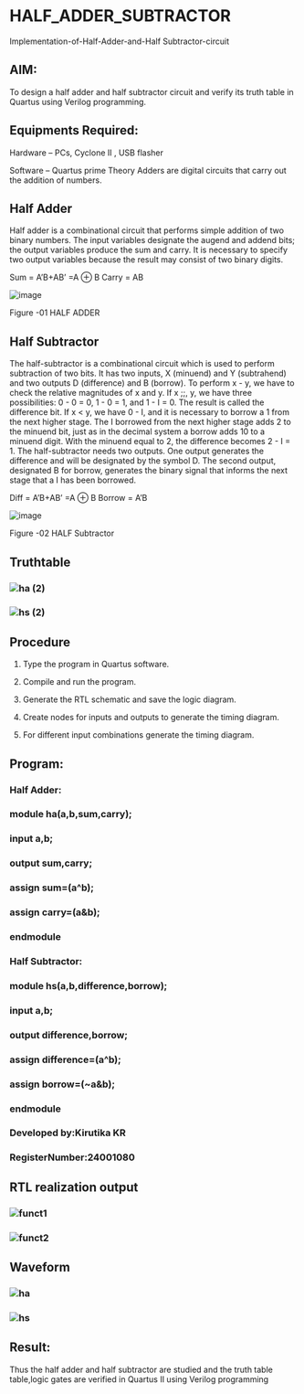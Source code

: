 # HALF_ADDER_SUBTRACTOR

Implementation-of-Half-Adder-and-Half Subtractor-circuit

## **AIM:**

To design a half adder and half subtractor circuit and verify its truth table in Quartus using Verilog programming.

## **Equipments Required:**

Hardware – PCs, Cyclone II , USB flasher 

Software – Quartus prime Theory Adders are digital circuits that carry out the addition of numbers.

## **Half Adder**

Half adder is a combinational circuit that performs simple addition of two binary numbers. The input variables designate the augend and addend bits; the output variables produce the sum and carry. It is necessary to specify two output variables because the result may consist of two binary digits.

Sum = A’B+AB’ =A ⊕ B Carry = AB

![image](https://github.com/naavaneetha/HALF_ADDER_SUBTRACTOR/assets/154305477/bd4a0b2c-cdbc-4184-ab08-81578f121e1f)

Figure -01 HALF ADDER

## **Half Subtractor**

The half-subtractor is a combinational circuit which is used to perform subtraction of two bits. It has two inputs, X (minuend) and Y (subtrahend) and two outputs D (difference) and B (borrow). To perform x - y, we have to check the relative magnitudes of x and y. If x ;;, y, we have three possibilities: 0 - 0 = 0, 1 - 0 = 1, and 1 - I = 0. The result is called the difference bit. If x < y, we have 0 - I, and it is necessary to borrow a 1 from the next higher stage. The I borrowed from the next higher stage adds 2 to the minuend bit, just as in the decimal system a borrow adds 10 to a minuend digit. With the minuend equal to 2, the difference becomes 2 - I = 1. The half-subtractor needs two outputs. One output generates the difference and will be designated by the symbol D. The second output, designated B for borrow, generates the binary signal that informs the next stage that a I has been borrowed. 

Diff = A’B+AB’ =A ⊕ B
Borrow = A’B

![image](https://github.com/naavaneetha/HALF_ADDER_SUBTRACTOR/assets/154305477/d76b099c-513f-4e7c-843a-e2fd028a531a)
 
Figure -02 HALF Subtractor

## **Truthtable**
### ![ha (2)](https://github.com/user-attachments/assets/d58074b4-45c8-4535-9f2d-7f923d687316)

### ![hs (2)](https://github.com/user-attachments/assets/3e34a9d5-7239-4c60-b0f4-50d2ba7f7e48)




## **Procedure**

1.	Type the program in Quartus software.

2.	Compile and run the program.

3.	Generate the RTL schematic and save the logic diagram.

4.	Create nodes for inputs and outputs to generate the timing diagram.

5.	For different input combinations generate the timing diagram.


## **Program:**
### Half Adder:
### module ha(a,b,sum,carry);
### input a,b;
### output sum,carry;
### assign sum=(a^b);
### assign carry=(a&b);
### endmodule 


### Half Subtractor:
### module hs(a,b,difference,borrow);
### input a,b;
### output difference,borrow;
### assign difference=(a^b);
### assign borrow=(~a&b);
### endmodule 

### Developed by:Kirutika KR
### RegisterNumber:24001080

## **RTL realization output**
### ![funct1](https://github.com/user-attachments/assets/64ea14f3-a521-4bd5-95fe-f5ea75c84847)
### ![funct2](https://github.com/user-attachments/assets/bdb6e67c-9987-4456-94eb-9d3840ce1463)


## **Waveform**
### ![ha](https://github.com/user-attachments/assets/20919a2b-e12a-4708-b502-8f8853644047)
### ![hs](https://github.com/user-attachments/assets/bf1c0504-e7fc-4d70-aa46-5081adc98c5a)






## **Result:**
Thus the half adder and half subtractor are studied and the truth table table,logic gates are verified in Quartus II using Verilog programming
